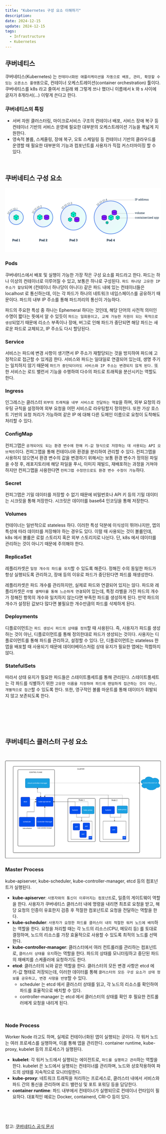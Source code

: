 ```yaml
---
title: "Kubernetes 구성 요소 이해하기"
description:
date: 2024-12-15
update: 2024-12-15
tags:
  - Infrastructure
  - Kubernetes
---
```


## **쿠버네티스**

쿠버네티스(Kubernetes) 는 `컨테이너화된 애플리케이션을 자동으로 배포, 관리, 확장할 수 있는 오픈소스 플랫폼`으로, 컨테이너 오케스트레이션(container orchestration) 툴이다. 쿠버네티스를 k8s 라고 줄여서 쓰길래 왜 그렇게 쓰나 했더니 이름에서 k 와 s 사이에 글자가 8개라서(...) 이렇게 쓴다고 한다.

### **쿠버네티스의 특징**
- 서버 자원 클러스터링, 마이크로서비스 구조의 컨테이너 배포, 서비스 장애 복구 등 컨테이너 기반의 서비스 운영에 필요한 대부분의 오케스트레이션 기능을 폭넓게 지원한다.
- 영속적 볼륨, 스케줄링, 장애 복구, 오토 스케일링 등 컨테이너 기반의 클라우드를 운영할 때 필요한 대부분의 기능과 컴포넌트를 사용자가 직접 커스터마이징 할 수 있다.

&nbsp;

## **쿠버네티스 구성 요소**

![출처: kubernetes.io](img2.svg)

### **Pods**

쿠버네티스에서 배포 및 실행이 가능한 가장 작은 구성 요소를 파드라고 한다. 파드는 하나 이상의 컨테이너로 이루어질 수 있고, 보통은 하나로 구성된다.
`파드 하나당 고유한 IP 주소가 할당`되며 (컨테이너 하나당이 아니다) 같은 파드 내에 있는 컨테이너들은 localhost 로 통신하는데, 이는 각 파드가 하나의 네트워크 네임스페이스를 공유하기 때문이다. 파드의 내부 IP 주소를 통해 파드끼리의 통신이 가능하다. 

파드의 주요한 특성 중 하나는 Ephemeral 하다는 것인데, 해당 단어의 사전적 의미인 수명이 짧다는 뜻에서 알 수 있듯이 `파드는 일회용이고, 교체 가능한 자원이 되는 목적으로 생성`되었기 때문에 리소스 부족이나 장애, 버그로 인해 파드가 중단되면 해당 파드는 새로운 파드로 교체되고, IP 주소도 다시 할당된다.

### **Service**
서비스는 파드에 변경 사항이 생기면서 IP 주소가 재할당되는 것을 방지하여 파드에 고정적으로 접근할 수 있게끔 한다. 서비스와 파드는 일대일로 연결되어 있는데, 생명 주기는 일치하지 않기 때문에 `파드가 중단되더라도 서비스와 IP 주소는 변경되지 않게 된다.` 또한 서비스는 로드 밸런서 기능을 수행하여 다수의 파드로 트래픽을 분산시키는 역할도 한다.

### **Ingress**
인그레스는 클러스터 `외부의 트래픽을 내부 서비스로 전달하는 역할`을 하며, 외부 요청의 라우팅 규칙을 설정하여 외부 요청을 어떤 서비스로 라우팅할지 정의한다. 또한 가상 호스트 기반의 요청 처리가 가능하여 같은 IP 에 대해 다른 도메인 이름으로 요청이 도착해도 처리할 수 있다.


### **ConfigMap**
컨피그맵은 `공개되어도 되는 환경 변수에 한해 키-값 형식으로 저장하는 데 사용되는 API 오브젝트`이다. 컨피그맵을 통해 컨테이너와 환경을 분리하여 관리할 수 있다.
컨피그맵을 사용하지 않으면서 환경 변수의 값을 변경하기 위해서는 보통 환경 변수가 정의된 파일을 수정 후, 레포지토리에 해당 파일을 푸시, 이미지 재빌드, 재배포하는 과정을 거쳐야 하지만 컨피그맵을 사용한다면 `컨피그맵 수정만으로도 환경 변수 수정이 가능`하다.

### **Secret**
컨피그맵은 기밀 데이터를 저장할 수 없기 때문에 비밀번호나 API 키 등의 기밀 데이터는 시크릿을 통해 저장한다. 시크릿은 데이터를 base64 인코딩을 통해 저장한다.

### **Volumes**
컨테이너는 일반적으로 stateless 하다. 이러한 특성 덕분에 이식성이 뛰어나지만, 앱의 특성에 따라 데이터를 저장해야 하는 경우도 있다. 이럴 때 사용되는 것이 볼륨인데, k8s 에서 볼륨은 로컬 스토리지 혹은 외부 스토리지로 나뉜다. 단, k8s 에서 데이터를 관리하는 것이 아니기 때문에 주의해야 한다.

### **ReplicaSet**
레플리카셋은 `일정 개수의 파드를 유지`할 수 있도록 해준다. 정해진 수의 동일한 파드가 항상 실행되도록 관리하고, 장애 등의 이유로 파드가 중단된다면 파드를 재생성한다.

레플리카셋은 파드 개수를 관리하지만, 실제로 파드와 연결되어 있지는 않다. 파드와 레플리카셋은 `라벨 셀렉터를 통해 느슨하게 연결`되어 있는데, 특정 라벨을 가진 파드의 개수가 정해진 항목의 개수와 일치하지 않는다면 부족한 파드를 생성하게 된다. 만약 파드의 개수가 설정된 값보다 많다면 불필요한 개수만큼의 파드를 삭제하게 된다.

### **Deployments**
디플로이먼트는 `파드 생성시 파드의 상태를 정의`할 때 사용된다. 즉, 사용자가 파드를 생성하는 것이 아닌, 디플로이먼트를 통해 정의한대로 파드가 생성되는 것이다. 사용자는 디플로이먼트를 통해 파드를 관리하고, 설정할 수 있다. 단, 디플로이먼트는 stateless 한 앱을 배포할 때 사용되기 때문에 데이터베이스처럼 상태 유지가 필요한 앱에는 적합하지 않다.

### **StatefulSets**
따라서 상태 유지가 필요한 파드들은 스테이트풀세트를 통해 관리된다. 스테이트풀세트는 각 파드를 식별하기 위한 `고유한 이름을 지정하여 파드에 랜덤하게 접근하는 것이 아닌, 개별적으로 접근`할 수 있도록 한다. 또한, 영구적인 볼륨 마운트를 통해 데이터가 휘발되지 않고 보존되도록 한다.

&nbsp;

&nbsp;


&nbsp;

## **쿠버네티스 클러스터 구성 요소**

&nbsp;


![출처: kubernetes.io](img4.svg)

### **Master Process**

kube-apiserver, kube-scheduler, kube-controller-manager, etcd 등의 컴포넌트가 실행된다.

- **kube-apiserver**: `사용자와의 통신이 이루어지는 컴포넌트`로, 일종의 게이트웨이 역할을 한다. 사용자가 쿠버네티스 클러스터 내에 명령을 내리면 최초로 요청을 받고, 해당 요청의 인증이 유효한지 검증 후 적절한 컴포넌트로 요청을 전달하는 역할을 한다.
- **kube-scheduler**: `사용자가 요청한 파드를 클러스터 내의 적절한 워커 노드에 배치`하는 역할을 한다. 요청을 처리할 때는 각 노드의 리소스(CPU, 메모리 등) 를 토대로 결정하며, 노드의 리소스를 가장 효율적으로 사용할 수 있도록 최적의 노드를 선택한다.
- **kube-controller-manager**: 클러스터에서 여러 컨트롤러를 관리하는 컴포넌트로, `클러스터 상태를 유지`하는 역할을 한다. 파드의 상태를 모니터링하고 중단된 파드의 재배치를 스케줄러에 요청하기도 한다.
- **etcd**: 클러스터의 뇌와 같은 역할을 한다. 클러스터의 모든 변경 사항은 etcd 에 키-값 형태로 저장되는데, 이러한 데이터를 통해 `클러스터의 모든 구성 요소가 상태 정보를 공유하고, 변경 사항을 반영`할 수 있다.
  - scheduler 는 etcd 에서 클러스터 상태를 읽고, 각 노드의 리소스를 확인하여 파드를 효율적으로 배치할 수 있다.
  - controller-manager 는 etcd 에서 클러스터의 상태를 확인 후 필요한 컨트롤러에게 요청을 내리게 된다.

&nbsp;

### **Node Process**

Worker Node 라고도 하며, 실제로 컨테이너화된 앱이 실행되는 곳이다. 각 워커 노드는 여러 프로세스를 실행하며, 이를 통해 앱을 관리한다. container runtime, kube-proxy, kubelet 등의 프로세스가 실행된다.

- **kubelet**: 각 워커 노드에서 실행되는 에이전트로, `파드를 실행하고 관리`하는 역할을 한다. kubelet 은 노드에서 실행되는 컨테이너를 관리하며, 노드와 상호작용하여 파드의 상태를 지속적으로 모니터링한다.
- **kube-proxy**: 네트워크 트래픽을 처리하는 프로세스로, 클러스터 내에서 서비스와 파드 간의 통신을 관리하며 로드 밸런싱 및 포트 포워딩 등을 담당한다.
- **container runtime**: 파드 내부에서 컨테이너가 실행되므로 컨테이너 런타임이 필요하다. 대표적인 예로는 Docker, containerd, CRI-O 등이 있다.


&nbsp;

&nbsp;

참고: [쿠버네티스 공식 문서](https://kubernetes.io/docs/home)